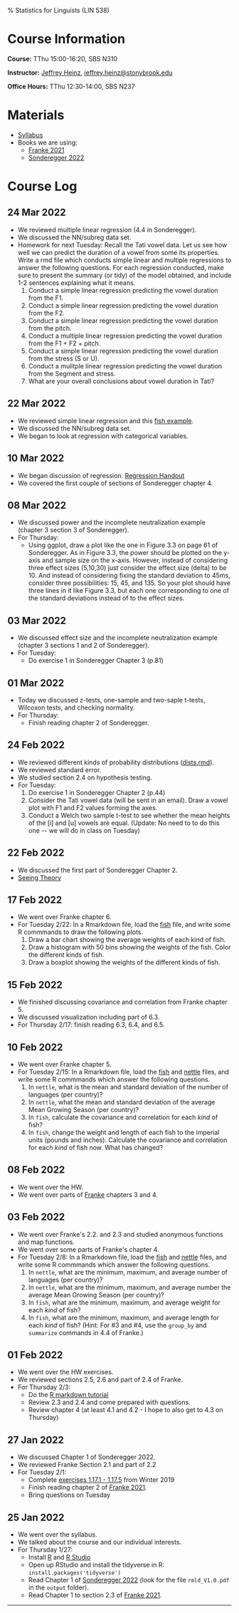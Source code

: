% Statistics for Linguists (LIN 538)

# Course Information

**Course:** TThu 15:00-16:20, SBS N310

**Instructor:** [Jeffrey Heinz](http://jeffreyheinz.net/), [jeffrey.heinz@stonybrook.edu](mailto:jeffrey.heinz@stonybrook.edu)

**Office Hours:** TThu 12:30-14:00, SBS N237

# Materials

* [Syllabus](materials/syllabus-stats-LIN538-22S-Heinz.pdf)
* Books we are using:
  * [Franke 2021](https://michael-franke.github.io/intro-data-analysis/index.html)
  * [Sonderegger 2022](http://osf.io/pnumg) 

# Course Log


## 24 Mar 2022

* We reviewed multiple linear regression (4.4 in Sonderegger).
* We discussed the NN/subreg data set.
* Homework for next Tuesday: Recall the Tati vowel data. Let us see
  how well we can predict the duration of a vowel from some its
  properties. Write a rmd file which conducts simple linear and
  multiple regressions to answer the following questions. For each
  regression conducted, make sure to present the summary (or tidy) of
  the model obtained, and include 1-2 sentences explaining what it
  means.
  1. Conduct a simple linear regression predicting the vowel duration from the F1. 
  1. Conduct a simple linear regression predicting the vowel duration from the F2. 
  1. Conduct a simple linear regression predicting the vowel duration from the pitch. 
  1. Conduct a multiple linear regression predicting the vowel duration from the F1 + F2 + pitch.
  1. Conduct a simple linear regression predicting the vowel duration from the stress (S or U).
  1. Conduct a mulitple linear regression predicting the vowel duration from the Segment and stress.
  1. What are your overall conclusions about vowel duration in Tati?

## 22 Mar 2022

* We reviewed simple linear regression and this [fish
  example](materials/fish-lm.rmd).
* We discussed the NN/subreg data set.
* We began to look at regression with categorical variables.

## 10 Mar 2022

* We began discussion of regression. [Regression
  Handout](materials/regression.pdf)
* We covered the first couple of sections of Sonderegger chapter 4.

## 08 Mar 2022

* We discussed power and the incomplete neutralization example
  (chapter 3 section 3 of Sonderegger).
* For Thursday:
  - Using ggplot, draw a plot like the one in Figure 3.3 on page 61 of
    Sonderegger. As in Figure 3.3, the power should be plotted on the
    y-axis and sample size on the x-axis. However, instead of
    considering three effect sizes (5,10,30) just consider the effect
    size (delta) to be 10. And instead of considering fixing the
    standard deviation to 45ms, consider three possibilities: 15, 45,
    and 135. So your plot should have three lines in it like Figure
    3.3, but each one corresponding to one of the standard deviations
    instead of to the effect sizes.

## 03 Mar 2022

* We discussed effect size and the incomplete neutralization example
  (chapter 3 sections 1 and 2 of Sonderegger).
* For Tuesday:
  - Do exercise 1 in Sonderegger Chapter 3 (p.81)

## 01 Mar 2022

* Today we discussed z-tests, one-sample and two-saple t-tests,
  Wilcoxon tests, and checking normality.
* For Thursday:
  - Finish reading chapter 2 of Sonderegger.

## 24 Feb 2022

* We reviewed different kinds of probability distributions 
  ([dists.rmd](materials/dists.rmd)).
* We reviewed standard error.
* We studied section 2.4 on hypothesis testing.
* For Tuesday:
  1. Do exercise 1 in Sonderegger Chapter 2 (p.44)
  2. Consider the Tati vowel data (will be sent in an email). Draw a
     vowel plot with F1 and F2 values forming the axes.
  3. Conduct a Welch two sample t-test to see whether the mean heights
     of the [i] and [u] vowels are equal. (Update: No need to to do
     this one -- we will do in class on Tuesday)


## 22 Feb 2022

* We discussed the first part of Sonderegger Chapter 2.
* [Seeing Theory](https://seeing-theory.brown.edu/)
<!-- * https://stats.oarc.ucla.edu/r/modules/probabilities-and-distributions/ -->

## 17 Feb 2022

* We went over Franke chapter 6.
* For Tuesday 2/22: In a Rmarkdown file, load the [fish](materials/fishCatchData.csv) file, and write some R commmands to draw the following plots.
	1. Draw a bar chart showing the average weights of each kind of fish.
	2. Draw a histogram with 50 bins showing the weights of the fish. Color the different kinds of fish.
	2. Draw a boxplot showing the weights of the different kinds of fish. 

## 15 Feb 2022

* We finished discussing covariance and correlation from Franke chapter 5.
* We discussed visualization including part of 6.3. 
* For Thursday 2/17: finish reading 6.3, 6.4, and 6.5.

## 10 Feb 2022

* We went over Franke chapter 5.
* For Tuesday 2/15: In a Rmarkdown file, load the [fish](materials/fishCatchData.csv) and [nettle](materials/nettle_1999_climate.csv) files, and write some R commmands which answer the following questions.
    1. In `nettle`, what is the mean and standard deviation of the number of languages (per country)?
	2. In `nettle`, what the mean and standard deviation of the average Mean Growing Season (per country)?
	2. In `fish`, calculate the covariance and correlation for each *kind* of fish? 
	2. In `fish`, change the weight and length of each fish to the imperial units (pounds and inches). Calculate the covariance and correlation for each *kind* of fish now. What has changed?


## 08 Feb 2022

* We went over the HW.
* We went over parts of [Franke](https://michael-franke.github.io/intro-data-analysis/index.html) chapters 3 and 4.

## 03 Feb 2022

* We went over Franke's 2.2. and 2.3 and studied anonymous functions and map functions.
* We went over some parts of Franke's chapter 4. 
* For Tuesday 2/8: In a Rmarkdown file, load the [fish](materials/fishCatchData.csv) and [nettle](materials/nettle_1999_climate.csv) files, and write some R commmands which answer the following questions.
    1. In `nettle`, what are the minimum, maximum, and average number of languages (per country)?
	2. In `nettle`, what are the minimum, maximum, and average number the average Mean Growing Season (per country)?
	2. In `fish`, what are the minimum, maximum, and average weight for each *kind* of fish? 
	2. In `fish`, what are the minimum, maximum, and average length for each *kind* of fish? 
  (Hint: For #3 and #4, use the `group_by` and `summarize` commands in 4.4 of Franke.)

## 01 Feb 2022

* We went over the HW exercises.
* We reviewed sections 2.5, 2.6 and part of 2.4 of Franke.
* For Thursday 2/3:
  * Do the [R markdown tutorial](https://rmarkdown.rstudio.com/articles_intro.html)
  * Review 2.3 and 2.4 and come prepared with questions.
  * Review chapter 4 (at least 4.1 and 4.2 - I hope to also get to 4.3 on Thursday)

## 27 Jan 2022

* We discussed Chapter 1 of Sonderegger 2022.
* We reviewed Franke Section 2.1 and part of 2.2
* For Tuesday 2/1:
  * Complete [exercises 1.17.1 - 1.17.5](materials/exercises.pdf) from Winter 2019
  * Finish reading chapter 2 of [Franke 2021](https://michael-franke.github.io/intro-data-analysis/index.html).
  * Bring questions on Tuesday

## 25 Jan 2022

* We went over the syllabus.
* We talked about the course and our individual interests.
* For Thursday 1/27:
  * Install [R](https://cran.r-project.org/) and [R Studio](https://www.rstudio.com/products/rstudio/download/)
  * Open up RStudio and install the tidyverse in R: `install.packages('tidyverse')`
  * Read Chapter 1 of [Sonderegger 2022](http://osf.io/pnumg) (look for the file `rmld_V1.0.pdf` in the `output` folder).
  * Read Chapter 1 to section 2.3 of [Franke 2021](https://michael-franke.github.io/intro-data-analysis/index.html). 


-------------------------------------------------------------------------------
